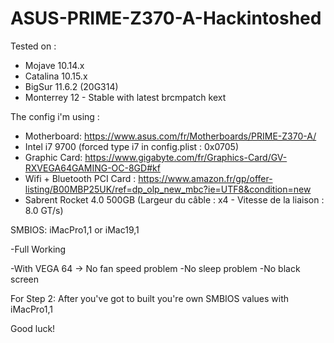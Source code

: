 # ASUS-PRIME-Z370-A-Hackintoshed

Tested on :
- Mojave 10.14.x
- Catalina 10.15.x
- BigSur 11.6.2 (20G314)
- Monterrey 12 - Stable with latest brcmpatch kext

The config i'm using :

- Motherboard: https://www.asus.com/fr/Motherboards/PRIME-Z370-A/
- Intel i7 9700 (forced type i7 in config.plist : 0x0705)
- Graphic Card: https://www.gigabyte.com/fr/Graphics-Card/GV-RXVEGA64GAMING-OC-8GD#kf
- Wifi + Bluetooth PCI Card : https://www.amazon.fr/gp/offer-listing/B00MBP25UK/ref=dp_olp_new_mbc?ie=UTF8&condition=new
- Sabrent Rocket 4.0 500GB (Largeur du câble :	x4 - Vitesse de la liaison :	8.0 GT/s)

SMBIOS:
iMacPro1,1
or
iMac19,1

-Full Working

-With VEGA 64 -> No fan speed problem
-No sleep problem
-No black screen

For Step 2: After you've got to built you're own SMBIOS values with iMacPro1,1

Good luck!
